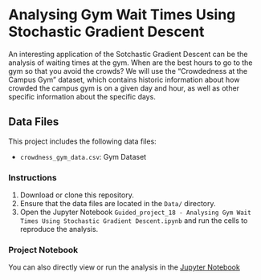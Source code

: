 # Analysing Gym Wait Times Using Stochastic Gradient Descent

An interesting application of the Sotchastic Gradient Descent can be the analysis of waiting times at the gym. When are the best hours to go to the gym so that you avoid the crowds? We will use the “Crowdedness at the Campus Gym” dataset, which contains historic information about how crowded the campus gym is on a given day and hour, as well as other specific information about the specific days.

## Data Files

This project includes the following data files:

- `crowdness_gym_data.csv`: Gym Dataset

### Instructions

1. Download or clone this repository.
2. Ensure that the data files are located in the `Data/` directory.
3. Open the Jupyter Notebook `Guided_project_18 - Analysing Gym Wait Times Using Stochastic Gradient Descent.ipynb` and run the cells to reproduce the analysis.

### Project Notebook

You can also directly view or run the analysis in the [Jupyter Notebook](https://github.com/timmueller0/data_projects_misc/blob/main/projects/guided_project13_building_a_spam_filter_with_naive_bayes/Guided_project_13%20-%20Building%20a%20Spam%20Filter%20with%20Naive%20Bayes.ipynb)




